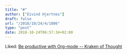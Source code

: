 ```yaml
---
title: "#"
author: ["Eivind Hjertnes"]
draft: false
url: "/2018/10/24/4/1806"
type: "post"
date: 2018-10-24T06:57:34+02:00
---
```


Liked:
[Be
productive with Org-mode -- Kraken of Thought](https://www.badykov.com/emacs/2018/08/26/be-productive-with-org-mode/)
